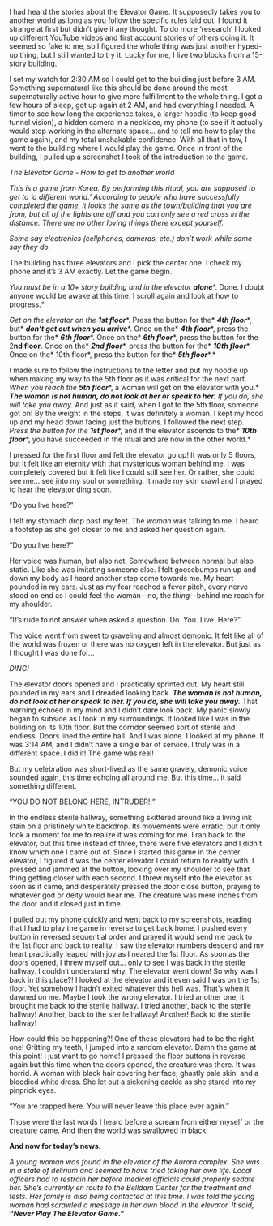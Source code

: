 I had heard the stories about the Elevator Game. It supposedly takes you to another world as long as you follow the specific rules laid out. I found it strange at first but didn’t give it any thought. To do more ‘research’ I looked up different YouTube videos and first account stories of others doing it. It seemed so fake to me, so I figured the whole thing was just another hyped-up thing, but I still wanted to try it. Lucky for me, I live two blocks from a 15-story building.

I set my watch for 2:30 AM so I could get to the building just before 3 AM. Something supernatural like this should be done around the most supernaturally active hour to give more fulfillment to the whole thing. I got a few hours of sleep, got up again at 2 AM, and had everything I needed. A timer to see how long the experience takes, a larger hoodie (to keep good tunnel vision), a hidden camera in a necklace, my phone (to see if it actually would stop working in the alternate space... and to tell me how to play the game again), and my total unshakable confidence. With all that in tow, I went to the building where I would play the game. Once in front of the building, I pulled up a screenshot I took of the introduction to the game.  


*The Elevator Game - How to get to another world*

*This is a game from Korea. By performing this ritual, you are supposed to get to ‘a different world.’ According to people who have successfully completed the game, it looks the same as the town/building that you are from, but all of the lights are off and you can only see a red cross in the distance. There are no other loving things there except yourself.*

*Some say electronics (cellphones, cameras, etc.) don’t work while some say they do.*

The building has three elevators and I pick the center one. I check my phone and it’s 3 AM exactly. Let the game begin.

*You must be in a 10+ story building and in the elevator* ***alone****. Done. I doubt anyone would be awake at this time. I scroll again and look at how to progress.*

*Get on the elevator on the* ***1st floor****. Press the button for the* ***4th floor****, but* ***don’t get out when you arrive****. Once on the* ***4th floor****, press the button for the* ***6th floor****. Once on the* ***6th floor****, press the button for the 2****nd floor****. Once on the* ***2nd floor****, press the button for the* ***10th floor****. Once on the* 10th floor*, press the button for the* ***5th floor****.*

I made sure to follow the instructions to the letter and put my hoodie up when making my way to the 5th floor as it was critical for the next part. *When you reach the* ***5th floor****, a woman will get on the elevator with you.* ***The woman is not human, do not look at her or speak to her.*** *If you do, she will take you away.* And just as it said, when I got to the 5th floor, someone got on! By the weight in the steps, it was definitely a woman. I kept my hood up and my head down facing just the buttons. I followed the next step. *Press the button for the* ***1st floor****, and if the elevator ascends to the* ***10th floor****, you have succeeded in the ritual and are now in the other world.*

I pressed for the first floor and felt the elevator go up! It was only 5 floors, but it felt like an eternity with that mysterious woman behind me. I was completely covered but it felt like I could still see her. Or rather, she could see me... see into my soul or something. It made my skin crawl and I prayed to hear the elevator ding soon.

“Do you live here?”

I felt my stomach drop past my feet. The *woman* was talking to me. I heard a footstep as she got closer to me and asked her question again.

“Do you live here?”

Her voice was human, but also not. Somewhere between normal but also static. Like she was imitating someone else. I felt goosebumps run up and down my body as I heard another step come towards me. My heart pounded in my ears. Just as my fear reached a fever pitch, every nerve stood on end as I could feel the woman—no, the *thing*—behind me reach for my shoulder.

“It’s rude to not answer when asked a question. Do. You. Live. Here?”

The voice went from sweet to graveling and almost demonic. It felt like all of the world was frozen or there was no oxygen left in the elevator. But just as I thought I was done for...

*DING!*

The elevator doors opened and I practically sprinted out. My heart still pounded in my ears and I dreaded looking back. ***The woman is not human, do not look at her or speak to her. If you do, she will take you away.*** That warning echoed in my mind and I didn’t dare look back. My panic slowly began to subside as I took in my surroundings. It looked like I was in the building on its 10th floor. But the corridor seemed sort of sterile and endless. Doors lined the entire hall. And I was alone. I looked at my phone. It was 3:14 AM, and I didn’t have a single bar of service. I truly was in a different space. I did it! The game was real!

But my celebration was short-lived as the same gravely, demonic voice sounded again, this time echoing all around me. But this time... it said something different.

“YOU DO NOT BELONG HERE, INTRUDER!!”

In the endless sterile hallway, something skittered around like a living ink stain on a pristinely white backdrop. Its movements were erratic, but it only took a moment for me to realize it was coming for me. I ran back to the elevator, but this time instead of three, there were five elevators and I didn’t know which one I came out of. Since I started this game in the center elevator, I figured it was the center elevator I could return to reality with. I pressed and jammed at the button, looking over my shoulder to see that thing getting closer with each second. I threw myself into the elevator as soon as it came, and desperately pressed the door close button, praying to whatever god or deity would hear me. The creature was mere inches from the door and it closed just in time.

I pulled out my phone quickly and went back to my screenshots, reading that I had to play the game in reverse to get back home. I pushed every button in reversed sequential order and prayed it would send me back to the 1st floor and back to reality. I saw the elevator numbers descend and my heart practically leaped with joy as I neared the 1st floor. As soon as the doors opened, I threw myself out... only to see I was back in the sterile hallway. I couldn’t understand why. The elevator went down! So why was I back in this place?! I looked at the elevator and it even said I was on the 1st floor. Yet somehow I hadn’t exited whatever this hell was. That’s when it dawned on me. Maybe I took the wrong elevator. I tried another one, it brought me back to the sterile hallway. I tried another, back to the sterile hallway! Another, back to the sterile hallway! Another! Back to the sterile hallway!

How could this be happening?! One of these elevators had to be the right one! Gritting my teeth, I jumped into a random elevator. Damn the game at this point! I just want to go home! I pressed the floor buttons in reverse again but this time when the doors opened, the creature was there. It was horrid. A woman with black hair covering her face, ghastly pale skin, and a bloodied white dress. She let out a sickening cackle as she stared into my pinprick eyes.

“You are trapped here. You will never leave this place ever again.”

Those were the last words I heard before a scream from either myself or the creature came. And then the world was swallowed in black.

**And now for today’s news.**

*A young woman was found in the elevator of the Aurora complex. She was in a state of delirium and seemed to have tried taking her own life. Local officers had to restrain her before medical officials could properly sedate her. She’s currently en route to the Belldam Center for the treatment and tests. Her family is also being contacted at this time. I was told the young woman had scrawled a message in her own blood in the elevator. It said,* ***“Never Play The Elevator Game.”***